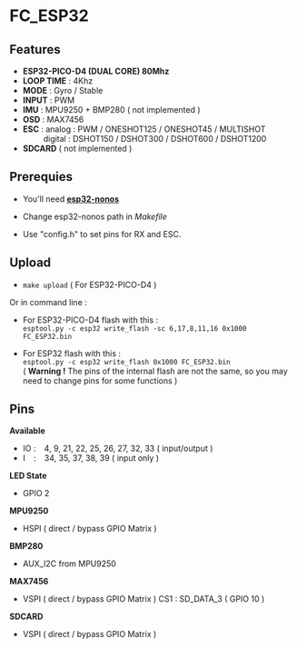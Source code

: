 # **FC_ESP32**

## **Features**

- **ESP32-PICO-D4 (DUAL CORE) 80Mhz**
- **LOOP TIME** : 4Khz
- **MODE** : Gyro / Stable    
- **INPUT** : PWM
- **IMU** : MPU9250 + BMP280 ( not implemented )
- **OSD** : MAX7456
- **ESC** : analog : PWM / ONESHOT125 / ONESHOT45 / MULTISHOT  
    &emsp; &emsp; digital : DSHOT150 / DSHOT300 / DSHOT600 / DSHOT1200
- **SDCARD** ( not implemented )

## **Prerequies**

- You'll need [**esp32-nonos**](https://github.com/Niglou/esp32-nonos)

- Change esp32-nonos path in *Makefile*

- Use "config.h" to set pins for RX and ESC.

## **Upload**

- `make upload` ( For ESP32-PICO-D4 )

Or in command line :

- For ESP32-PICO-D4 flash with this :  
  `esptool.py -c esp32 write_flash -sc 6,17,8,11,16 0x1000 FC_ESP32.bin`  

- For ESP32 flash with this :  
  `esptool.py -c esp32 write_flash 0x1000 FC_ESP32.bin`  
  ( **Warning !** The pins of the internal flash are not the same, so you may need to change pins for some functions )

## **Pins**

**Available**
  * IO : &ensp; 4, 9, 21, 22, 25, 26, 27, 32, 33 ( input/output )
  * I &ensp; : &ensp; 34, 35, 37, 38, 39 ( input only )


**LED State**
  * GPIO 2

**MPU9250**
  * HSPI ( direct / bypass GPIO Matrix )

**BMP280**
  * AUX_I2C from MPU9250

**MAX7456**
  * VSPI ( direct / bypass GPIO Matrix ) CS1 : SD_DATA_3 ( GPIO 10 )

**SDCARD**
  * VSPI ( direct / bypass GPIO Matrix )
